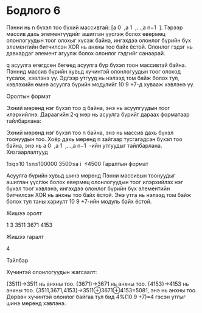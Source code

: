  # Бодлого 6
Пэнни нь n бүхэл тоо бүхий массивтай: [a 
0
​
 ,a 
1
​
 ,…,a 
n−1
​
 ]. Тэрээр массив дахь элементүүдийг ашиглан үүсгэж болох өвөрмөц олонлогуудын тоог олохыг хүсэж байна, ингэхдээ олонлог бүрийн бүх элементийн битчилсэн XOR нь анхны тоо байх ёстой. Олонлог гэдэг нь давхардаг элемент агуулж болох олонлог гэдгийг санаарай.

q асуулга өгөгдсөн бөгөөд асуулга бүр бүхэл тоон массивтай байна. Пэннид массив бүрийн хувьд хүчинтэй олонлогуудын тоог олоход тусалж, хэвлэнэ үү. Эдгээр утгууд нь нэлээд том байж болох тул, хэвлэхийн өмнө асуулга бүрийн модулийг 10 
9
 +7-д хувааж хэвлэнэ үү.

Оролтын формат

Эхний мөрөнд нэг бүхэл тоо q байна, энэ нь асуулгуудын тоог илэрхийлнэ.
Дараагийн 2⋅q мөр нь асуулга бүрийг дараах форматаар тайлбарлана:

Эхний мөрөнд нэг бүхэл тоо n байна, энэ нь массив дахь бүхэл тоонуудын тоо.
Хоёр дахь мөрөнд n зайгаар тусгагадсан бүхэл тоо байна, энэ нь a 
0
​
 ,a 
1
​
 ,…,a 
n−1
​
 -ийн утгуудыг тайлбарлана.
Хязгаарлалтууд

1≤q≤10
1≤n≤100000
3500≤a 
i
​
 ≤4500
Гаралтын формат

Асуулга бүрийн хувьд шинэ мөрөнд Пэнни массивын тоонуудыг ашиглан үүсгэж болох өвөрмөц олонлогуудын тоог илэрхийлэх нэг бүхэл тоог хэвлэнэ, ингэхдээ олонлог бүрийн бүх элементийн битчилсэн XOR нь анхны тоо байх ёстой. Энэ утга нь нэлээд том байж болох тул таны хариулт 10 
9
 +7-ийн модуль байх ёстой.

Жишээ оролт

1
3
3511 3671 4153

Жишээ гаралт

4

Тайлбар

Хүчинтэй олонлогуудын жагсаалт:

{3511}→3511 нь анхны тоо.
{3671}→3671 нь анхны тоо.
{4153}→4153 нь анхны тоо.
{3511,3671,4153}→3511⊕3671⊕4153=5081, энэ нь анхны тоо.
Дөрвөн хүчинтэй олонлог байгаа тул бид 4%(10 
9
 +7)=4 гэсэн утгыг шинэ мөрөнд хэвлэнэ.






